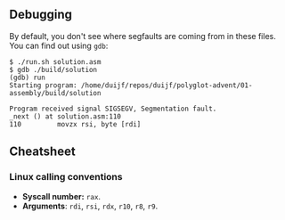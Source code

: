 ## Debugging

By default, you don't see where segfaults are coming from in these files.
You can find out using `gdb`:

```
$ ./run.sh solution.asm
$ gdb ./build/solution
(gdb) run
Starting program: /home/duijf/repos/duijf/polyglot-advent/01-assembly/build/solution

Program received signal SIGSEGV, Segmentation fault.
_next () at solution.asm:110
110         movzx rsi, byte [rdi]
```

## Cheatsheet

### Linux calling conventions

 - **Syscall number:** `rax`.
 - **Arguments**: `rdi`, `rsi`, `rdx`, `r10`, `r8`, `r9`.
